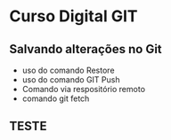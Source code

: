 # Curso Digital GIT

## Salvando alterações no Git

* uso do comando Restore
* uso do comando GIT Push
* Comando via respositório remoto
* comando git fetch 

## TESTE ##
